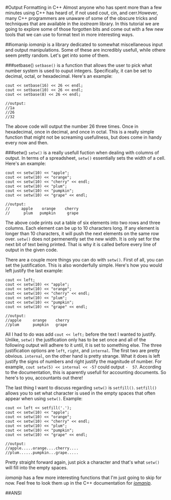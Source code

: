 #Output Formatting in C++
Almost anyone who has spent more than a few minutes using C++ has heard of, if not used cout, cin, and cerr.However, many C++ programmers are unaware of some of the obscure tricks and techniques that are available in the *iostream* library. In this tutorial we are going to explore some of those forgotten bits and come out with a few new tools that we can use to format text in more interesting ways.

##iomanip
*iomanip* is a library dedicated to somewhat miscellaneous input and output manipulations. Some of these are incredibly usefull, while othere seem pretty random. Let's get into some of them.

###setbase()
`setbase()` is a function that allows the user to pick what number system is used to ouput integers. Specifically, it can be set to decimal, octal, or hexadecimal. Here's an example:
```
cout << setbase(16) << 26 << endl;
cout << setbase(10) << 26 << endl;
cout << setbase(8) << 26 << endl;

//output:
//1a
//26
//32
```
The above code will output the number 26 three times. Once in hexadecimal, once in decimal, and once in octal. This is a really simple function that might not be screaming usefullness, but does come in handy every now and then.

###setw()
`setw()` is a really usefull fuction when dealing with columns of output. In terms of a spreadsheet, `setw()` essentially sets the width of a cell. Here's an example:
```
cout << setw(10) << "apple";
cout << setw(10) << "orange";
cout << setw(10) << "cherry" << endl;
cout << setw(10) << "plum";
cout << setw(10) << "pumpkin";
cout << setw(10) << "grape" << endl;

//output:
//     apple    orange    cherry
//      plum   pumpkin     grape
```
The above code prints out a table of six elements into two rows and three columns. Each element can be up to 10 characters long. If any element is longer than 10 characters, it will push the next elements on the same row over. `setw()` does not permenently set the new width. It is only set for the next bit of text being printed. That is why it is called before every line of output in the given code.

There are a couple more things you can do with `setw()`. First of all, you can set the justification. This is also wonderfully simple. Here's how you would left justify the last example:
```
cout << left;
cout << setw(10) << "apple";
cout << setw(10) << "orange";
cout << setw(10) << "cherry" << endl;
cout << setw(10) << "plum";
cout << setw(10) << "pumpkin";
cout << setw(10) << "grape" << endl;

//output:
//apple     orange    cherry    
//plum      pumpkin   grape     
```
All I had to do was add `cout << left;` before the text I wanted to justify. Unlike, `setw()` the justfication only has to be set once and all of the following output will adhere to it until, it is set to something else. The three justification options are `left`, `right`, and `internal`. The first two are pretty obvious. `internal`, on the other hand is pretty strange. What it does is left justify the signs of numbers and right justify the magnitude of number. For example, `cout setw(5) << internal << -57` could output `-  57`. According to the documentation, this is aparently usefull for accounting documents. So here's to you, accountants out there!

The last thing I want to discuss regarding `setw()` is `setfill()`. `setfill()` allows you to set what character is used in the empty spaces that often appear when using `setw()`. Example:
```
cout << left << setfill('.');
cout << setw(10) << "apple";
cout << setw(10) << "orange";
cout << setw(10) << "cherry" << endl;
cout << setw(10) << "plum";
cout << setw(10) << "pumpkin";
cout << setw(10) << "grape" << endl;

//output:
//apple.....orange....cherry....
//plum......pumpkin...grape.....
```
Pretty straight forward again, just pick a character and that's what `setw()` will fill into the empty spaces.

*iomanip* has a few more interesting functions that I'm just going to skip for now. Feel free to look them up in the C++ documentation for [*iomanip*](http://www.cplusplus.com/reference/iomanip/).

##ANSI
